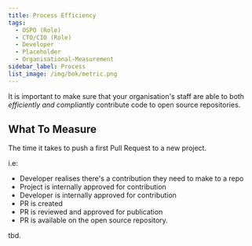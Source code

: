 ```yaml
---
title: Process Efficiency
tags: 
  - OSPO (Role)
  - CTO/CIO (Role)
  - Developer
  - Placeholder
  - Organisational-Measurement
sidebar_label: Process
list_image: /img/bok/metric.png
---
```


It is important to make sure that your organisation's staff are able to both _efficiently and compliantly_ contribute code to open source repositories.

## What To Measure

<BoxOut title="Process Overhead" image="/img/bok/metric.png">

The time it takes to push a first Pull Request to a new project. 

 i.e:
  - Developer realises there's a contribution they need to make to a repo
  - Project is internally approved for contribution
  - Developer is internally approved for contribution
  - PR is created
  - PR is reviewed and approved for publication
  - PR is available on the open source repository.
  
</BoxOut>

<BoxOut title="Data Leakages" image="/img/bok/metric.png">

tbd.

</BoxOut>
